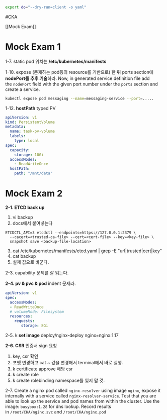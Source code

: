 ```sh
export do="--dry-run=client -o yaml"
```
#CKA 

[[Mock Exam]]
# Mock Exam 1
1-7. static pod 위치는 **/etc/kubernetes/manifests**

1-10. expose (존재하는 pod등의 resource를 기반으로) 한 뒤 ports section에 **nodePort를 추후 기술**하라.
Now, in generated service definition file add the `nodePort` field with the given port number under the `ports` section and create a service.
```sh
kubectl expose pod messaging --name=messaging-service --port=.....
```

1-12. **hostPath** typed PV
```yaml
apiVersion: v1
kind: PersistentVolume
metadata:
  name: task-pv-volume
  labels:
    type: local
spec:
  capacity:
    storage: 10Gi
  accessModes:
    - ReadWriteOnce
  hostPath:
    path: "/mnt/data"
```

# Mock Exam 2
**2-1. ETCD back up**

1. vi backup
2. docs에서 붙여넣는다
```shell
ETCDCTL_API=3 etcdctl --endpoints=https://127.0.0.1:2379 \
  --cacert=<trusted-ca-file> --cert=<cert-file> --key=<key-file> \
  snapshot save <backup-file-location>
```
3. cat /etc/kubernetes/manifests/etcd.yaml | grep -E "url|trusted|cert|key"
4. cat backup
5. 실제 값으로 바꾼다.

2-3. capability 문제를 잘 읽는다.

**2-4. pv & pvc & pod**
indent 문제라.
```yaml
apiVersion: v1
spec:
  accessModes:
  - ReadWriteOnce
  # volumeMode: Filesystem
  resources:
    requests:
       storage: 8Gi
```

2-5. k **set image** deploy/nginx-deploy nginx=nginx:1.17

**2-6. CSR**
인증서 sign 요청
1. key, csr 확인
2. 포맷 변경하고 cat ~ 값을 변경해서 terminal에서 바로 실행.
3. k certificate approve 해당 csr
4. k create role
5. k create rolebinding
namespace를 잊지 말 것.

2-7. Create a nginx pod called `nginx-resolver` using image `nginx`, expose it internally with a service called `nginx-resolver-service`. Test that you are able to look up the service and pod names from within the cluster. Use the image: `busybox:1.28` for dns lookup. Record results in `/root/CKA/nginx.svc` and `/root/CKA/nginx.pod`